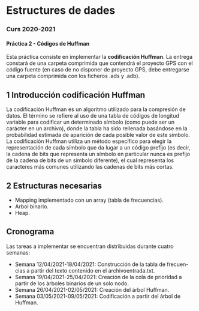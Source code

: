 # Estructures de dades

### Curs 2020-2021

#### Práctica 2 - Códigos de Huffman

Esta práctica consiste en implementar la **codificación Huffman**. La
entrega constará de una carpeta comprimida que contendrá el proyecto GPS
con el código fuente (en caso de no disponer de proyecto GPS, debe entregarse
una carpeta comprimida con los ficheros .ads y .adb).

## 1 Introducción codificación Huffman

La codificación Huffman es un algoritmo utilizado para la compresión de
datos. El término se refiere al uso de una tabla de códigos de longitud
variable para codificar un determinado símbolo (como puede ser un carácter
en un archivo), donde la tabla ha sido rellenada basándose en la probabilidad
estimada de aparición de cada posible valor de este símbolo.
La codificación Huffman utiliza un método específico para elegir la representación
de cada símbolo que da lugar a un código prefijo (es decir, la
cadena de bits que representa un símbolo en particular nunca es prefijo de
la cadena de bits de un símbolo diferente), el cual representa los caracteres
más comunes utilizando las cadenas de bits más cortas.


## 2 Estructuras necesarias

- Mapping implementado con un array (tabla de frecuencias).
- Arbol binario.
- Heap.


## Cronograma

Las tareas a implementar se encuentran distribuidas durante cuatro semanas:

- Semana 12/04/2021-18/04/2021: Construcción de la tabla de frecuen-
    cias a partir del texto contenido en el archivoentrada.txt.
- Semana 19/04/2021-25/04/2021: Creación de la cola de prioridad a
    partir de los ́arboles binarios de un solo nodo.
- Semana 26/04/2021-02/05/2021: Creación del árbol Huffman.
- Semana 03/05/2021-09/05/2021: Codificación a partir del árbol de
    Huffman.


